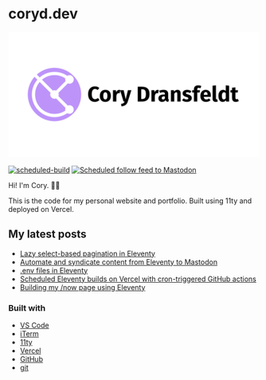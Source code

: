 # coryd.dev

![Cory Dransfeldt](/src/assets/img/social-card.png)

[![scheduled-build](https://github.com/cdransf/coryd.dev/actions/workflows/scheduled-build.yaml/badge.svg)](https://github.com/cdransf/coryd.dev/actions/workflows/scheduled-build.yaml) [![Scheduled follow feed to Mastodon](https://github.com/cdransf/coryd.dev/actions/workflows/scheduled-post.yaml/badge.svg)](https://github.com/cdransf/coryd.dev/actions/workflows/scheduled-post.yaml)

Hi! I'm Cory. 👋🏻

This is the code for my personal website and portfolio. Built using 11ty and
deployed on Vercel.

## My latest posts
<!-- BLOGPOSTS:START -->
- [Lazy select-based pagination in Eleventy](https://coryd.dev/posts/2023/lazy-select-based-pagination-eleventy/)
- [Automate and syndicate content from Eleventy to Mastodon](https://coryd.dev/posts/2023/automate-syndicate-content-mastodon-eleventy/)
- [.env files in Eleventy](https://coryd.dev/posts/2023/env-files-eleventy/)
- [Scheduled Eleventy builds on Vercel with cron-triggered GitHub actions](https://coryd.dev/posts/2023/scheduled-eleventy-builds-cron-github-actions/)
- [Building my /now page using Eleventy](https://coryd.dev/posts/2023/building-my-now-page-using-eleventy/)
<!-- BLOGPOSTS:END -->

### Built with

- [VS Code](https://code.visualstudio.com)
- [iTerm](https://iterm2.com)
- [11ty](https://www.11ty.dev)
- [Vercel](https://vercel.com)
- [GitHub](https://github.com)
- [git](https://git-scm.com)
